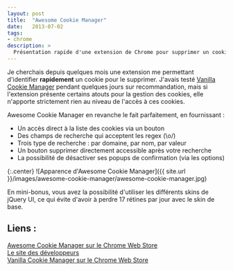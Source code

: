 ```yaml
---
layout: post
title:  "Awesome Cookie Manager"
date:   2013-07-02
tags: 
- chrome
description: >
  Présentation rapide d'une extension de Chrome pour supprimer un cookie en particulier.
---
```


Je cherchais depuis quelques mois une extension me permettant d'identifier **rapidement** un cookie pour le supprimer. J'avais testé [Vanilla Cookie Manager](https://chrome.google.com/webstore/detail/vanilla-cookie-manager/gieohaicffldbmiilohhggbidhephnjj) pendant quelques jours sur recommandation, mais si l'extension présente certains atouts pour la gestion des cookies, elle n'apporte strictement rien au niveau de l'accès à ces cookies.

Awesome Cookie Manager en revanche le fait parfaitement, en fournissant :

* Un accès direct à la liste des cookies via un bouton
* Des champs de recherche qui acceptent les regex (\o/)
* Trois type de recherche : par domaine, par nom, par valeur
* Un bouton supprimer directement accessible après votre recherche
* La possibilité de désactiver ses popups de confirmation (via les options)

{:.center}
![Apparence d'Awesome Cookie Manager]({{ site.url }}/images/awesome-cookie-manager/awesome-cookie-manager.jpg)

En mini-bonus, vous avez la possibilité d'utiliser les différents skins de jQuery UI, ce qui évite d'avoir à perdre 17 rétines par jour avec le skin de base.


## Liens :
[Awesome Cookie Manager sur le Chrome Web Store](https://chrome.google.com/webstore/detail/awesome-cookie-manager-be/hcpidejphgpcgfnpiehkcckkkemgneif)  
[Le site des développeurs](http://www.upway2late.com/)  
[Vanilla Cookie Manager sur le Chrome Web Store](https://chrome.google.com/webstore/detail/vanilla-cookie-manager/gieohaicffldbmiilohhggbidhephnjj)  